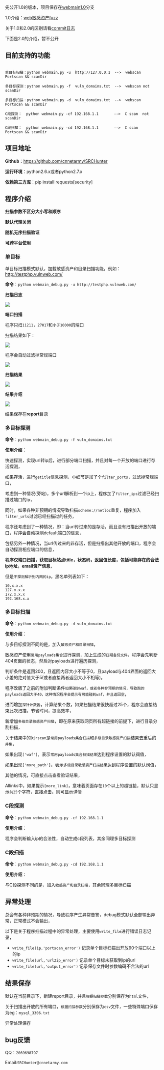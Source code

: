 先公开1.0的版本，项目保存在[webmain1.0](https://github.com/cnnetarmy/SRCHunter/tree/webmain1.0)分支

1.0介绍：[web敏感资产fuzz](http://www.cnnetarmy.com/web%E6%95%8F%E6%84%9F%E8%B5%84%E4%BA%A7fuzz/)

关于1.0和2.0的区别请看[commit日志](https://github.com/cnnetarmy/SRCHunter/commits/master)

下面是2.0的介绍，暂不公开

## 目前支持的功能

```

单目标扫描：python webmain.py -u  http://127.0.0.1  -->  webscan Portscan && scanDir

多目标探测：python webmain.py -f  vuln_domains.txt  -->  webscan not scanDir

多目标扫描：python webmain.py -d  vuln_domains.txt  -->  webscan Portscan && scanDir

C段探测：  python webmain.py -cf 192.168.1.1       -->  C scan  not scanDir

C段扫描：  python webmain.py -cd 192.168.1.1       -->  C scan  Portscan && scanDir

```

## 项目地址

**Github**：https://github.com/cnnetarmy/SRCHunter

**运行环境**：python2.6.x或者python2.7.x

**依赖第三方库**：pip install requests[security]

## 程序介绍

**扫描参数不区分大小写和顺序**

**默认代理关闭**

**随机无序扫描验证**

**可跨平台使用**

### 单目标

单目标扫描模式默认，加载敏感资产和目录扫描功能，例如：http://testphp.vulnweb.com/

**命令**：`python webmain_debug.py -u http://testphp.vulnweb.com/`

**扫描日志**

![](./img/debug_log.jpg)

**端口扫描**

程序只扫`11211`，`27017`和`小于10000`的端口

扫描结果如下：

![](./img/portscan_result.jpg)

程序会自动过滤掉常规端口

![](./img/special_openport.jpg)

**扫描结果**

![](./img/debug_result.jpg)

**结果介绍**

![](./img/debug_detial_result.jpg)

结果保存在**report**目录

### 多目标探测

**命令**：`python webmain_debug.py -f vuln_domains.txt`

**使用介绍**：

快速探测，实现url转ip后，进行部分端口扫描，并且对每一个开放的端口进行存活探测，

如果存活，进行`getitle`信息探测，小细节是加了个`filter_ports`，过滤掉常规端口，

考虑到一种情况(旁站)，多个url解析到一个ip上，程序加了`filter_ips`过滤已经扫描过端口的ip，

同时，如果各种非预期的情况导致扫描`scheme://netloc`重复，程序加入`filter_urls`过滤已经扫描过的任务，

程序还考虑到了一种情况，即：当url传过来的是存活，而且没有扫描出开放的端口，程序会自动探测default端口的信息，

包括另外一种情况，当url传过来的非存活，但是扫描出其他开放的端口，程序会自动探测相应端口的信息，

**程序仅端口扫描，获取目标站点title，状态码，返回值长度，包括可能存在的合法ip地址，email资产信息**，

但是`不探测解析到内网的ip`，黑名单列表如下：

```
10.x.x.x
127.x.x.x
172.x.x.x
192.168.x.x
```

### 多目标扫描

**命令**：`python webmain_debug.py -d vuln_domains.txt`

**使用介绍**：

与多目标探测不同的是，加入`敏感资产和目录扫描`，

敏感资产使用`常用payloads集合`进行探测，加上生成的`日期备份文件`，程序会先判断404页面的状态，然后对payloads进行遍历探测，

判断条件是返回200，且返回内容大小不等于0，且payload与404界面的返回大小差的绝对值大于5(或者直接两者返回大小不相等)，

程序改版了之前的附加判断条件`如果碰到waf，或者各种非预期的情况，导致跑的payloads返回大于40，这种情况程序会提示有可能碰到waf，并且返回空`，

进而增加`探针计数器`，计算结果个数，如果扫描结果很快超过25个，程序会直接结束此次扫描，节省时间，提高效率，

新增加`多级目录敏感资产扫描`，即在原来获取网页所有超链接的前提下，进行目录分割扫描，

关于结果中的`Dirscan`是`常用payloads集合扫描`和`多级目录敏感资产扫描`结果去重后的`并集`，

如果出现`['waf']`，表示`常用payloads集合扫描结果`达到程序设置的默认阀值，

如果出现`['more_path']`，表示`多级目录敏感资产扫描结果`达到程序设置的默认阀值，

其他的情况，可直接点击查看验证结果，

Allinks中，如果提示`[more_link]`，意味着页面存在`10`个以上的超链接，默认只显示`前25`个字符，直接点击，则可显示详情

### C段探测

**命令**：`python webmain_debug.py -cf 192.168.1.1`

**使用介绍**：

程序会判断输入ip的合法性，自动生成c段列表，其余同理多目标探测

### C段扫描

**命令**：`python webmain_debug.py -cd 192.168.1.1`

**使用介绍**：

与C段探测不同的是，加入`敏感资产和目录扫描`，其余同理多目标扫描

## 异常处理

总会有各种非预期的情况，导致程序产生异常告警，debug模式默认全部输出异常，正常模式不会输出，

以下是关于程序扫描过程中的异常处理，主要使用`write_file`进行错误日志记录，

- `write_file(ip,'portscan_error')`    记录单个目标扫描出开放90个端口以上的ip
- `write_file(url,'url2ip_error')`     记录单个目标未获取到ip的url
- `write_file(url,'output_error')`     记录保存文件时参数编码不合法的url

## 结果保存

默认在当前目录下，新建report目录，并且`根据扫描参数`分别保存为`html`文件，

关于扫描出开放的所有端口，`根据扫描参数`分别保存为`csv`文件，一些特殊端口保存为eg：`mysql_3306.txt`

异常处理保存

## bug反馈

QQ：`2069698797`

Email:`SRCHunter@cnnetarmy.com`
